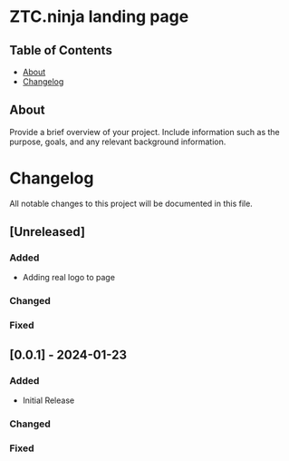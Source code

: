 # ZTC.ninja landing page

## Table of Contents

- [About](#about)
- [Changelog](#Changelog)

## About

Provide a brief overview of your project. Include information such as the purpose, goals, and any relevant background information.

# Changelog

All notable changes to this project will be documented in this file.

## [Unreleased]

### Added
- Adding real logo to page
### Changed
### Fixed

## [0.0.1] - 2024-01-23

### Added

- Initial Release

### Changed
### Fixed
